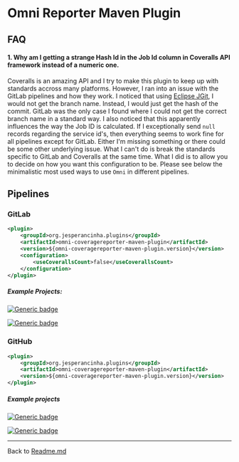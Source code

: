 # Omni Reporter Maven Plugin

## FAQ

#### 1. Why am I getting a strange Hash Id in the Job Id column in Coveralls API framework instead of a numeric one.
Coveralls is an amazing API and I try to make this plugin to keep up with standards accross many platforms.
However, I ran into an issue with the GitLab pipelines and how they work. I noticed that using [Eclipse JGit](https://www.eclipse.org/jgit/), I would not get the branch name. Instead, I would just get the hash of the commit. GitLab was the only case I found where I could not get the correct branch name in a standard way.
I also noticed that this apparently influences the way the Job ID is calculated. 
If I exceptionally send `null` records regarding the service id's, then everything seems to work fine for all pipelines except for GitLab. Either I'm missing something or there could be some other underlying issue. What I can't do is break the standards specific to GitLab and Coveralls at the same time.
What I did is to allow you to decide on how you want this configuration to be. Please see below the minimalistic most used ways to use `Omni` in different pipelines.


## Pipelines

### GitLab

```xml
<plugin>
    <groupId>org.jesperancinha.plugins</groupId>
    <artifactId>omni-coveragereporter-maven-plugin</artifactId>
    <version>${omni-coveragereporter-maven-plugin.version}</version>
    <configuration>
        <useCoverallsCount>false</useCoverallsCount>
    </configuration>
</plugin>
```

##### Example Projects:

[![Generic badge](https://img.shields.io/static/v1.svg?label=GitLab&message=Favourite%20Lyrics%20App&color=informational)](https://gitlab.com/jesperancinha/favourite-lyrics-app)

[![Generic badge](https://img.shields.io/static/v1.svg?label=GitLab&message=Video%20Series%20Apps&color=informational)](https://gitlab.com/jesperancinha/video-series-app)


### GitHub
```xml
<plugin>
    <groupId>org.jesperancinha.plugins</groupId>
    <artifactId>omni-coveragereporter-maven-plugin</artifactId>
    <version>${omni-coveragereporter-maven-plugin.version}</version>
</plugin>
```

##### Example projects

[![Generic badge](https://img.shields.io/static/v1.svg?label=GitHub&message=Concert%20Demos%20🎸%20&color=informational)](https://github.com/jesperancinha/concert-demos-root)

[![Generic badge](https://img.shields.io/static/v1.svg?label=GitHub&message=From%20Paris%20to%20Berlin%20🛣&color=informational)](https://github.com/jesperancinha/from-paris-to-berlin-circuit-breaker)

---
 
Back to [Readme.md](./README.md)
